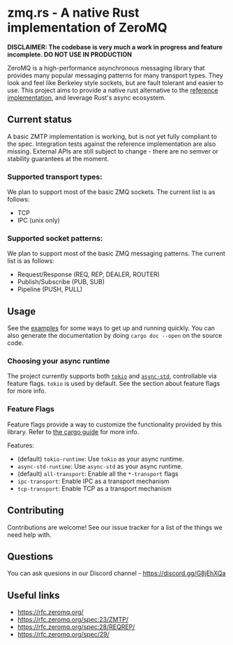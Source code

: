 # zmq.rs - A native Rust implementation of ZeroMQ

**DISCLAIMER: The codebase is very much a work in progress and feature incomplete. DO NOT USE IN PRODUCTION**

ZeroMQ is a high-performance asynchronous messaging library that provides many popular messaging patterns for many transport types. They look and feel like Berkeley style sockets, but are fault tolerant and easier to use. This project aims to provide a native rust alternative to the [reference implementation](https://github.com/zeromq/libzmq), and leverage Rust's async ecosystem.

## Current status
A basic ZMTP implementation is working, but is not yet fully compliant to the spec. Integration tests against the reference implementation are also missing. External APIs are still subject to change - there are no semver or stability guarantees at the moment.

### Supported transport types:
We plan to support most of the basic ZMQ sockets. The current list is as follows:
* TCP
* IPC (unix only)

### Supported socket patterns:
We plan to support most of the basic ZMQ messaging patterns. The current list is as follows:
* Request/Response (REQ, REP, DEALER, ROUTER)
* Publish/Subscribe (PUB, SUB)
* Pipeline (PUSH, PULL)

## Usage
See the [examples](examples) for some ways to get up and running quickly. You can also generate the documentation by doing `cargo doc --open` on the source code.

### Choosing your async runtime
The project currently supports both [`tokio`](tokio.rs) and [`async-std`](async.rs), controllable via feature flags. `tokio` is used by default. See the section about feature flags for more info.

### Feature Flags
Feature flags provide a way to customize the functionality provided by this library. Refer to [the cargo guide](https://doc.rust-lang.org/cargo/reference/features.html) for more info.

Features:
- (default) `tokio-runtime`: Use `tokio` as your async runtime.
- `async-std-runtime`: Use `async-std` as your async runtime.
- (default) `all-transport`: Enable all the `*-transport` flags
- `ipc-transport`: Enable IPC as a transport mechanism
- `tcp-transport`: Enable TCP as a transport mechanism

## Contributing
Contributions are welcome! See our issue tracker for a list of the things we need help with.

## Questions
You can ask quesions in our Discord channel - https://discord.gg/G8jEhXQa

## Useful links
* https://rfc.zeromq.org/
* https://rfc.zeromq.org/spec:23/ZMTP/
* https://rfc.zeromq.org/spec:28/REQREP/
* https://rfc.zeromq.org/spec/29/
